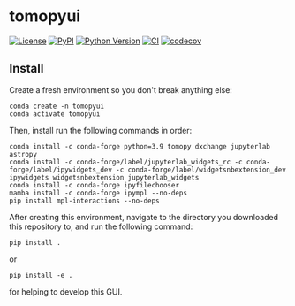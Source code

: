 # tomopyui

[![License](https://img.shields.io/pypi/l/tomopyui.svg?color=green)](https://github.com/samwelborn/tomopyui/raw/main/LICENSE)
[![PyPI](https://img.shields.io/pypi/v/tomopyui.svg?color=green)](https://pypi.org/project/tomopyui)
[![Python Version](https://img.shields.io/pypi/pyversions/tomopyui.svg?color=green)](https://python.org)
[![CI](https://github.com/samwelborn/tomopyui/actions/workflows/ci/badge.svg)](https://github.com/samwelborn/tomopyui/actions)
[![codecov](https://codecov.io/gh/samwelborn/tomopyui/branch/master/graph/badge.svg)](https://codecov.io/gh/samwelborn/tomopyui)

## Install

Create a fresh environment so you don't break anything else:

```
conda create -n tomopyui
conda activate tomopyui
```

Then, install run the following commands in order:

```
conda install -c conda-forge python=3.9 tomopy dxchange jupyterlab astropy
conda install -c conda-forge/label/jupyterlab_widgets_rc -c conda-forge/label/ipywidgets_dev -c conda-forge/label/widgetsnbextension_dev ipywidgets widgetsnbextension jupyterlab_widgets
conda install -c conda-forge ipyfilechooser
mamba install -c conda-forge ipympl --no-deps
pip install mpl-interactions --no-deps
```

After creating this environment, navigate to the directory you downloaded
this repository to, and run the following command:

```
pip install .
```

or 

```
pip install -e .
```

for helping to develop this GUI.

